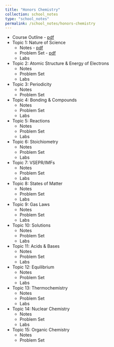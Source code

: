 ```yaml
---
title: "Honors Chemistry"
collection: school_notes
type: "school_notes"
permalink: /school_notes/honors-chemistry
---
```


* Course Outline - <a href = "https://stasyaaaaa.github.io/stasya/files/Honors_Chemistry___Course_Outline.pdf">pdf</a>
* Topic 1: Nature of Science
  * Notes - <a href = "https://stasyaaaaa.github.io/stasya/files/Honors_Chem___Unit_1_Notes.pdf">pdf</a>
  * Problem Set - <a href = "https://stasyaaaaa.github.io/stasya/files/Honors_Chem___Unit_1_Problem_Set.pdf">pdf</a>
  * Labs
* Topic 2: Atomic Structure & Energy of Electrons
  * Notes
  * Problem Set
  * Labs
* Topic 3: Periodicity
  * Notes
  * Problem Set
* Topic 4: Bonding & Compounds
  * Notes
  * Problem Set
  * Labs
* Topic 5: Reactions
  * Notes
  * Problem Set
  * Labs
* Topic 6: Stoichiometry
  * Notes
  * Problem Set
  * Labs
* Topic 7: VSEPR/IMFs
  * Notes
  * Problem Set
  * Labs
* Topic 8: States of Matter
  * Notes
  * Problem Set
  * Labs
* Topic 9: Gas Laws
  * Notes
  * Problem Set
  * Labs
* Topic 10: Solutions
  * Notes
  * Problem Set
  * Labs
* Topic 11: Acids & Bases
  * Notes
  * Problem Set
  * Labs
* Topic 12: Equilibrium
  * Notes
  * Problem Set
  * Labs
* Topic 13: Thermochemistry
  * Notes
  * Problem Set
  * Labs
* Topic 14: Nuclear Chemistry
  * Notes
  * Problem Set
  * Labs
* Topic 15: Organic Chemistry
  * Notes
  * Problem Set